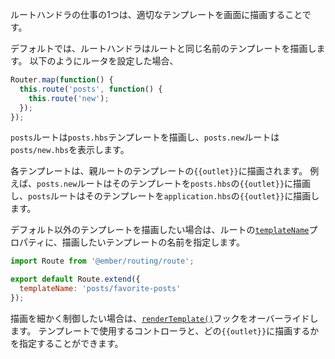 <!--
One job of a route handler is rendering the appropriate template to the screen.
-->

ルートハンドラの仕事の1つは、適切なテンプレートを画面に描画することです。

<!--
By default, a route handler will render the template with the same name as the
route. Take this router:
-->

デフォルトでは、ルートハンドラはルートと同じ名前のテンプレートを描画します。
以下のようにルータを設定した場合、

```app/router.js
Router.map(function() {
  this.route('posts', function() {
    this.route('new');
  });
});
```

<!--
Here, the `posts` route will render the `posts.hbs` template, and
the `posts.new` route will render `posts/new.hbs`.
-->

`posts`ルートは`posts.hbs`テンプレートを描画し、`posts.new`ルートは`posts/new.hbs`を表示します。

<!--
Each template will be rendered into the `{{outlet}}` of its parent route's
template. For example, the `posts.new` route will render its template into the
`posts.hbs`'s `{{outlet}}`, and the `posts` route will render its template into
the `application.hbs`'s `{{outlet}}`.
-->

各テンプレートは、親ルートのテンプレートの`{{outlet}}`に描画されます。
例えば、`posts.new`ルートはそのテンプレートを`posts.hbs`の`{{outlet}}`に描画し、`posts`ルートはそのテンプレートを`application.hbs`の`{{outlet}}`に描画します。

<!--
If you want to render a template other than the default one, set the route's [`templateName`](https://www.emberjs.com/api/ember/2.16/classes/Route/properties/templateName?anchor=templateName) property to the name of
the template you want to render instead.
-->

デフォルト以外のテンプレートを描画したい場合は、ルートの[`templateName`](https://www.emberjs.com/api/ember/2.16/classes/Route/properties/templateName?anchor=templateName)プロパティに、描画したいテンプレートの名前を指定します。

```app/routes/posts.js
import Route from '@ember/routing/route';

export default Route.extend({
  templateName: 'posts/favorite-posts'
});
```

<!--
You can override the [`renderTemplate()`](https://www.emberjs.com/api/ember/2.16/classes/Route/methods/renderTemplate?anchor=renderTemplate) hook if you want finer control over template rendering.
Among other things, it allows you to choose the controller used to configure the template and specific outlet to render it into.
-->

描画を細かく制御したい場合は、[`renderTemplate()`](https://www.emberjs.com/api/ember/2.16/classes/Route/methods/renderTemplate?anchor=renderTemplate)フックをオーバーライドします。
テンプレートで使用するコントローラと、どの`{{outlet}}`に描画するかを指定することができます。
